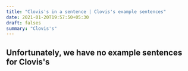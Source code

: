 ```yaml
---
title: "Clovis's in a sentence | Clovis's example sentences"
date: 2021-01-20T19:57:50+05:30
draft: falses
summary: "Clovis's"
---
```

## Unfortunately, we have no example sentences for Clovis's                 
